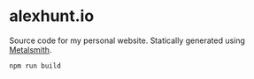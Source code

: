 # alexhunt.io

Source code for my personal website. Statically generated using [Metalsmith](http://www.metalsmith.io/).

    npm run build
